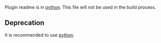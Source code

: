 Plugin readme is in [python](../python/).
This file will not be used in the build process.

## Deprecation

It is recommended to use [python](../python/).
